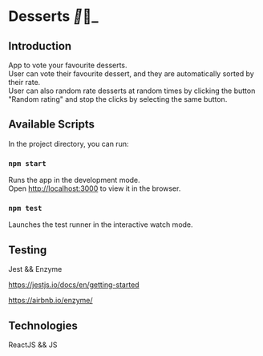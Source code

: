 # Desserts _🍰_🍰_

## Introduction

App to vote your favourite desserts.</br>
User can vote their favourite dessert, and they are automatically sorted by their rate.</br>
User can also random rate desserts at random times by clicking the button "Random rating" and stop the clicks by selecting the same button.

## Available Scripts

In the project directory, you can run:

### `npm start`

Runs the app in the development mode.<br />
Open [http://localhost:3000](http://localhost:3000) to view it in the browser.

### `npm test`

Launches the test runner in the interactive watch mode.<br />

## Testing

Jest && Enzyme

https://jestjs.io/docs/en/getting-started

https://airbnb.io/enzyme/

## Technologies

ReactJS && JS